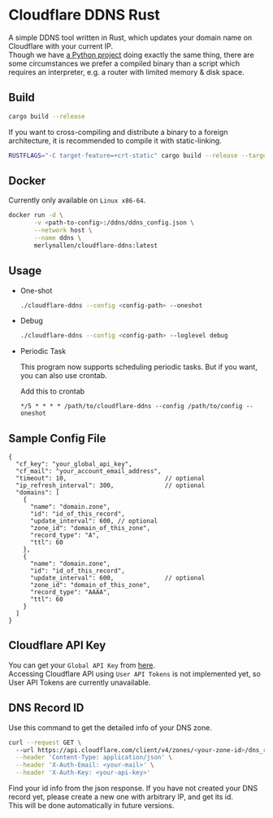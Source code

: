 # Cloudflare DDNS Rust

A simple DDNS tool written in Rust, which updates your domain name on Cloudflare with your current IP.   
Though we have [a Python project](https://github.com/timothymiller/cloudflare-ddns) doing exactly the same thing, there
are some circumstances we prefer a compiled binary
than a script which requires an interpreter,
e.g. a router with limited memory & disk space.

## Build

```bash
cargo build --release
```

If you want to cross-compiling and distribute a binary to a foreign architecture, it is recommended to compile it with
static-linking.

```bash
RUSTFLAGS="-C target-feature=+crt-static" cargo build --release --target aarch64-unknown-linux-gnu
```
## Docker

Currently only available on `Linux x86-64`.
```bash
docker run -d \
       -v <path-to-config>:/ddns/ddns_config.json \
       --network host \
       --name ddns \
       merlynallen/cloudflare-ddns:latest
```

## Usage

- One-shot
    ```bash
    ./cloudflare-ddns --config <config-path> --oneshot
    ```
- Debug
  ```bash
  ./cloudflare-ddns --config <config-path> --loglevel debug
  ```
- Periodic Task
    
  This program now supports scheduling periodic tasks. But if you want, you can also use crontab.

  Add this to crontab
    ```crontab
    */5 * * * * /path/to/cloudflare-ddns --config /path/to/config --oneshot
    ```
  


## Sample Config File

```
{
  "cf_key": "your_global_api_key",
  "cf_mail": "your_account_email_address",
  "timeout": 10,                           // optional
  "ip_refresh_interval": 300,              // optional
  "domains": [
    {
      "name": "domain.zone",
      "id": "id_of_this_record",
      "update_interval": 600, // optional
      "zone_id": "domain_of_this_zone",
      "record_type": "A",
      "ttl": 60
    },
    {
      "name": "domain.zone",
      "id": "id_of_this_record",
      "update_interval": 600,              // optional
      "zone_id": "domain_of_this_zone",
      "record_type": "AAAA",
      "ttl": 60
    }
  ]
}

```

## Cloudflare API Key

You can get your `Global API Key` from [here](https://dash.cloudflare.com/profile/api-tokens).  
Accessing Cloudflare API using `User API Tokens` is not implemented yet, so User API Tokens are currently unavailable.

## DNS Record ID

Use this command to get the detailed info of your DNS zone.

```bash
curl --request GET \                        
  --url https://api.cloudflare.com/client/v4/zones/<your-zone-id>/dns_records \
  --header 'Content-Type: application/json' \
  --header 'X-Auth-Email: <your-mail>' \
  --header 'X-Auth-Key: <your-api-key>'
```

Find your id info from the json response.
If you have not created your DNS record yet, please create a new one with arbitrary IP, and get its id.  
This will be done automatically in future versions.